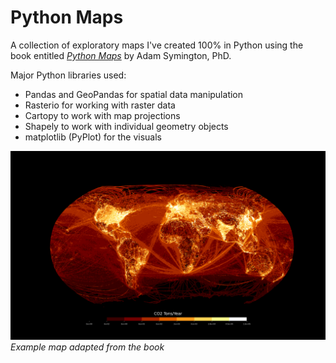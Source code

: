 # Python Maps 

A collection of exploratory maps I've created 100% in Python using the book entitled [*Python Maps*](https://locatepress.com/book/pymaps) by Adam Symington, PhD.

Major Python libraries used:
- Pandas and GeoPandas for spatial data manipulation
- Rasterio for working with raster data
- Cartopy to work with map projections
- Shapely to work with individual geometry objects
- matplotlib (PyPlot) for the visuals

![An example adapted from the book](map6_GHGemissons/map6.png)
*Example map adapted from the book*
